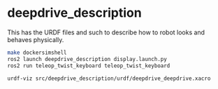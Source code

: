 # deepdrive_description

This has the URDF files and such to describe how to robot looks and behaves physically.

```sh
make dockersimshell
ros2 launch deepdrive_description display.launch.py
ros2 run teleop_twist_keyboard teleop_twist_keyboard
```

```sh
urdf-viz src/deepdrive_description/urdf/deepdrive_deepdrive.xacro
```
